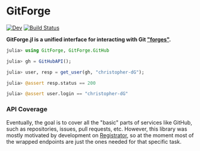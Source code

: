 # GitForge

[![Dev](https://img.shields.io/badge/docs-dev-blue.svg)](https://christopher-dg.github.io/GitForge.jl/dev)
[![Build Status](https://travis-ci.com/christopher-dG/GitForge.jl.svg?branch=master)](https://travis-ci.com/christopher-dG/GitForge.jl)

**GitForge.jl is a unified interface for interacting with Git ["forges"](https://en.wikipedia.org/wiki/Forge_(software)).**

```julia
julia> using GitForge, GitForge.GitHub

julia> gh = GitHubAPI();

julia> user, resp = get_user(gh, "christopher-dG");

julia> @assert resp.status == 200

julia> @assert user.login == "christopher-dG"
```

### API Coverage

Eventually, the goal is to cover all the "basic" parts of services like GitHub, such as repositories, issues, pull requests, etc.
However, this library was mostly motivated by development on [Registrator](https://github.com/JuliaRegistries/Registrator.jl), so at the moment most of the wrapped endpoints are just the ones needed for that specific task.
